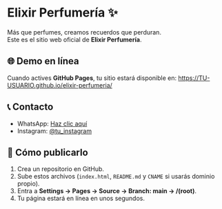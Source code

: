 # Elixir Perfumería ✨

Más que perfumes, creamos recuerdos que perduran.  
Este es el sitio web oficial de **Elixir Perfumería**.

## 🌐 Demo en línea
Cuando actives **GitHub Pages**, tu sitio estará disponible en:
https://TU-USUARIO.github.io/elixir-perfumeria/

## 📞 Contacto
- WhatsApp: [Haz clic aquí](https://wa.me/573000000000)  
- Instagram: [@tu_instagram](https://instagram.com/tu_instagram)

## 🚀 Cómo publicarlo
1. Crea un repositorio en GitHub.
2. Sube estos archivos (`index.html`, `README.md` y `CNAME` si usarás dominio propio).
3. Entra a **Settings → Pages → Source → Branch: main → /(root)**.
4. Tu página estará en línea en unos segundos.
